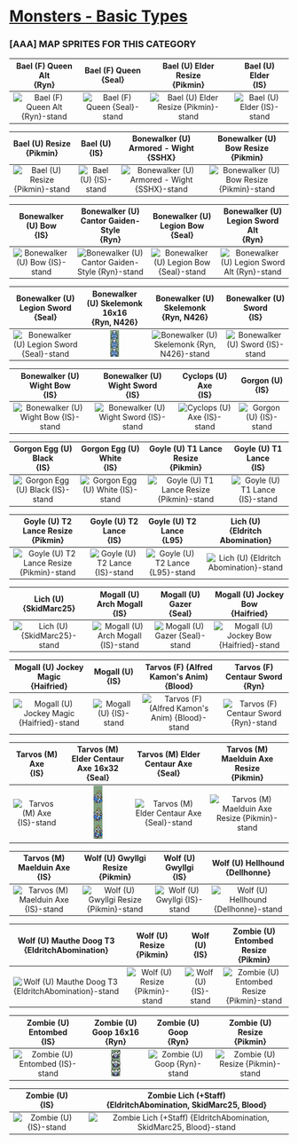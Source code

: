 # [Monsters - Basic Types](../)

### [AAA] MAP SPRITES FOR THIS CATEGORY


|Bael (F) Queen Alt <br> {Ryn}|Bael (F) Queen <br> {Seal}|Bael (U) Elder Resize <br> {Pikmin}|Bael (U) Elder <br> {IS}|
| :---: | :---: | :---: | :---: |
|<img alt="Bael (F) Queen Alt {Ryn}-stand" src="Bael (F) Queen Alt {Ryn}-stand.png" />|<img alt="Bael (F) Queen {Seal}-stand" src="Bael (F) Queen {Seal}-stand.png" />|<img alt="Bael (U) Elder Resize {Pikmin}-stand" src="Bael (U) Elder Resize {Pikmin}-stand.png" />|<img alt="Bael (U) Elder {IS}-stand" src="Bael (U) Elder {IS}-stand.png" />|


|Bael (U) Resize <br> {Pikmin}|Bael (U) <br> {IS}|Bonewalker (U) Armored - Wight <br> {SSHX}|Bonewalker (U) Bow Resize <br> {Pikmin}|
| :---: | :---: | :---: | :---: |
|<img alt="Bael (U) Resize {Pikmin}-stand" src="Bael (U) Resize {Pikmin}-stand.png" />|<img alt="Bael (U) {IS}-stand" src="Bael (U) {IS}-stand.png" />|<img alt="Bonewalker (U) Armored - Wight {SSHX}-stand" src="Bonewalker (U) Armored - Wight {SSHX}-stand.png" />|<img alt="Bonewalker (U) Bow Resize {Pikmin}-stand" src="Bonewalker (U) Bow Resize {Pikmin}-stand.png" />|


|Bonewalker (U) Bow <br> {IS}|Bonewalker (U) Cantor Gaiden-Style <br> {Ryn}|Bonewalker (U) Legion Bow <br> {Seal}|Bonewalker (U) Legion Sword Alt <br> {Ryn}|
| :---: | :---: | :---: | :---: |
|<img alt="Bonewalker (U) Bow {IS}-stand" src="Bonewalker (U) Bow {IS}-stand.png" />|<img alt="Bonewalker (U) Cantor Gaiden-Style {Ryn}-stand" src="Bonewalker (U) Cantor Gaiden-Style {Ryn}-stand.png" />|<img alt="Bonewalker (U) Legion Bow {Seal}-stand" src="Bonewalker (U) Legion Bow {Seal}-stand.png" />|<img alt="Bonewalker (U) Legion Sword Alt {Ryn}-stand" src="Bonewalker (U) Legion Sword Alt {Ryn}-stand.png" />|


|Bonewalker (U) Legion Sword <br> {Seal}|Bonewalker (U) Skelemonk 16x16 <br> {Ryn, N426}|Bonewalker (U) Skelemonk <br> {Ryn, N426}|Bonewalker (U) Sword <br> {IS}|
| :---: | :---: | :---: | :---: |
|<img alt="Bonewalker (U) Legion Sword {Seal}-stand" src="Bonewalker (U) Legion Sword {Seal}-stand.png" />|<img alt="Bonewalker (U) Skelemonk 16x16 {Ryn, N426}-stand" src="Bonewalker (U) Skelemonk 16x16 {Ryn, N426}-stand.png" />|<img alt="Bonewalker (U) Skelemonk {Ryn, N426}-stand" src="Bonewalker (U) Skelemonk {Ryn, N426}-stand.png" />|<img alt="Bonewalker (U) Sword {IS}-stand" src="Bonewalker (U) Sword {IS}-stand.png" />|


|Bonewalker (U) Wight Bow <br> {IS}|Bonewalker (U) Wight Sword <br> {IS}|Cyclops (U) Axe <br> {IS}|Gorgon (U) <br> {IS}|
| :---: | :---: | :---: | :---: |
|<img alt="Bonewalker (U) Wight Bow {IS}-stand" src="Bonewalker (U) Wight Bow {IS}-stand.png" />|<img alt="Bonewalker (U) Wight Sword {IS}-stand" src="Bonewalker (U) Wight Sword {IS}-stand.png" />|<img alt="Cyclops (U) Axe {IS}-stand" src="Cyclops (U) Axe {IS}-stand.png" />|<img alt="Gorgon (U) {IS}-stand" src="Gorgon (U) {IS}-stand.png" />|


|Gorgon Egg (U) Black <br> {IS}|Gorgon Egg (U) White <br> {IS}|Goyle (U) T1 Lance Resize <br> {Pikmin}|Goyle (U) T1 Lance <br> {IS}|
| :---: | :---: | :---: | :---: |
|<img alt="Gorgon Egg (U) Black {IS}-stand" src="Gorgon Egg (U) Black {IS}-stand.png" />|<img alt="Gorgon Egg (U) White {IS}-stand" src="Gorgon Egg (U) White {IS}-stand.png" />|<img alt="Goyle (U) T1 Lance Resize {Pikmin}-stand" src="Goyle (U) T1 Lance Resize {Pikmin}-stand.png" />|<img alt="Goyle (U) T1 Lance {IS}-stand" src="Goyle (U) T1 Lance {IS}-stand.png" />|


|Goyle (U) T2 Lance Resize <br> {Pikmin}|Goyle (U) T2 Lance <br> {IS}|Goyle (U) T2 Lance <br> {L95}|Lich (U) <br> {Eldritch Abomination}|
| :---: | :---: | :---: | :---: |
|<img alt="Goyle (U) T2 Lance Resize {Pikmin}-stand" src="Goyle (U) T2 Lance Resize {Pikmin}-stand.png" />|<img alt="Goyle (U) T2 Lance {IS}-stand" src="Goyle (U) T2 Lance {IS}-stand.png" />|<img alt="Goyle (U) T2 Lance {L95}-stand" src="Goyle (U) T2 Lance {L95}-stand.png" />|<img alt="Lich (U) {Eldritch Abomination}-stand" src="Lich (U) {Eldritch Abomination}-stand.png" />|


|Lich (U) <br> {SkidMarc25}|Mogall (U) Arch Mogall <br> {IS}|Mogall (U) Gazer <br> {Seal}|Mogall (U) Jockey Bow <br> {Haifried}|
| :---: | :---: | :---: | :---: |
|<img alt="Lich (U) {SkidMarc25}-stand" src="Lich (U) {SkidMarc25}-stand.png" />|<img alt="Mogall (U) Arch Mogall {IS}-stand" src="Mogall (U) Arch Mogall {IS}-stand.png" />|<img alt="Mogall (U) Gazer {Seal}-stand" src="Mogall (U) Gazer {Seal}-stand.png" />|<img alt="Mogall (U) Jockey Bow {Haifried}-stand" src="Mogall (U) Jockey Bow {Haifried}-stand.png" />|


|Mogall (U) Jockey Magic <br> {Haifried}|Mogall (U) <br> {IS}|Tarvos (F) (Alfred Kamon's Anim) <br> {Blood}|Tarvos (F) Centaur Sword <br> {Ryn}|
| :---: | :---: | :---: | :---: |
|<img alt="Mogall (U) Jockey Magic {Haifried}-stand" src="Mogall (U) Jockey Magic {Haifried}-stand.png" />|<img alt="Mogall (U) {IS}-stand" src="Mogall (U) {IS}-stand.png" />|<img alt="Tarvos (F) (Alfred Kamon's Anim) {Blood}-stand" src="Tarvos (F) (Alfred Kamon's Anim) {Blood}-stand.png" />|<img alt="Tarvos (F) Centaur Sword {Ryn}-stand" src="Tarvos (F) Centaur Sword {Ryn}-stand.png" />|


|Tarvos (M) Axe <br> {IS}|Tarvos (M) Elder Centaur Axe 16x32 <br> {Seal}|Tarvos (M) Elder Centaur Axe <br> {Seal}|Tarvos (M) Maelduin Axe Resize <br> {Pikmin}|
| :---: | :---: | :---: | :---: |
|<img alt="Tarvos (M) Axe {IS}-stand" src="Tarvos (M) Axe {IS}-stand.png" />|<img alt="Tarvos (M) Elder Centaur Axe 16x32 {Seal}-stand" src="Tarvos (M) Elder Centaur Axe 16x32 {Seal}-stand.png" />|<img alt="Tarvos (M) Elder Centaur Axe {Seal}-stand" src="Tarvos (M) Elder Centaur Axe {Seal}-stand.png" />|<img alt="Tarvos (M) Maelduin Axe Resize {Pikmin}-stand" src="Tarvos (M) Maelduin Axe Resize {Pikmin}-stand.png" />|


|Tarvos (M) Maelduin Axe <br> {IS}|Wolf (U) Gwyllgi Resize <br> {Pikmin}|Wolf (U) Gwyllgi <br> {IS}|Wolf (U) Hellhound <br> {Dellhonne}|
| :---: | :---: | :---: | :---: |
|<img alt="Tarvos (M) Maelduin Axe {IS}-stand" src="Tarvos (M) Maelduin Axe {IS}-stand.png" />|<img alt="Wolf (U) Gwyllgi Resize {Pikmin}-stand" src="Wolf (U) Gwyllgi Resize {Pikmin}-stand.png" />|<img alt="Wolf (U) Gwyllgi {IS}-stand" src="Wolf (U) Gwyllgi {IS}-stand.png" />|<img alt="Wolf (U) Hellhound {Dellhonne}-stand" src="Wolf (U) Hellhound {Dellhonne}-stand.png" />|


|Wolf (U) Mauthe Doog T3 <br> {EldritchAbomination}|Wolf (U) Resize <br> {Pikmin}|Wolf (U) <br> {IS}|Zombie (U) Entombed Resize <br> {Pikmin}|
| :---: | :---: | :---: | :---: |
|<img alt="Wolf (U) Mauthe Doog T3 {EldritchAbomination}-stand" src="Wolf (U) Mauthe Doog T3 {EldritchAbomination}-stand.png" />|<img alt="Wolf (U) Resize {Pikmin}-stand" src="Wolf (U) Resize {Pikmin}-stand.png" />|<img alt="Wolf (U) {IS}-stand" src="Wolf (U) {IS}-stand.png" />|<img alt="Zombie (U) Entombed Resize {Pikmin}-stand" src="Zombie (U) Entombed Resize {Pikmin}-stand.png" />|


|Zombie (U) Entombed <br> {IS}|Zombie (U) Goop 16x16 <br> {Ryn}|Zombie (U) Goop <br> {Ryn}|Zombie (U) Resize <br> {Pikmin}|
| :---: | :---: | :---: | :---: |
|<img alt="Zombie (U) Entombed {IS}-stand" src="Zombie (U) Entombed {IS}-stand.png" />|<img alt="Zombie (U) Goop 16x16 {Ryn}-stand" src="Zombie (U) Goop 16x16 {Ryn}-stand.png" />|<img alt="Zombie (U) Goop {Ryn}-stand" src="Zombie (U) Goop {Ryn}-stand.png" />|<img alt="Zombie (U) Resize {Pikmin}-stand" src="Zombie (U) Resize {Pikmin}-stand.png" />|


|Zombie (U) <br> {IS}|Zombie Lich (+Staff) <br> {EldritchAbomination, SkidMarc25, Blood}|
| :---: | :---: |
|<img alt="Zombie (U) {IS}-stand" src="Zombie (U) {IS}-stand.png" />|<img alt="Zombie Lich (+Staff) {EldritchAbomination, SkidMarc25, Blood}-stand" src="Zombie Lich (+Staff) {EldritchAbomination, SkidMarc25, Blood}-stand.png" />|


